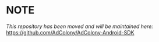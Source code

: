 # NOTE

*This repository has been moved and will be maintained here:* https://github.com/AdColony/AdColony-Android-SDK
